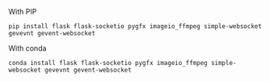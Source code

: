 
With PIP
```
pip install flask flask-socketio pygfx imageio_ffmpeg simple-websocket gevevnt gevent-websocket
```

With conda

```
conda install flask flask-socketio pygfx imageio_ffmpeg simple-websocket gevevnt gevent-websocket
```
